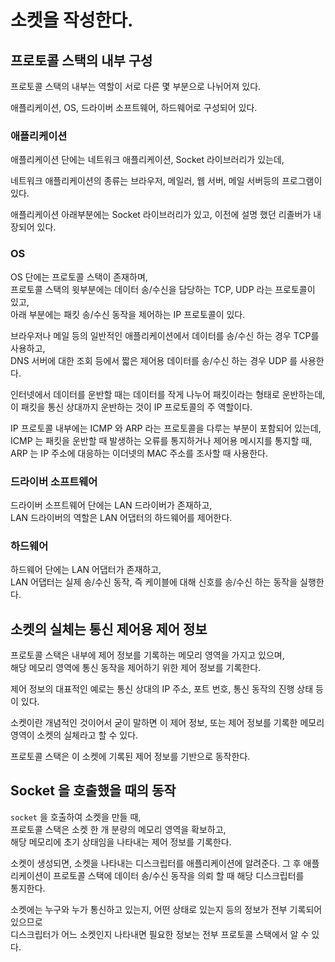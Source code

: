 # 소켓을 작성한다.

## 프로토콜 스택의 내부 구성

프로토콜 스택의 내부는 역할이 서로 다른 몇 부분으로 나뉘어져 있다.

애플리케이션, OS, 드라이버 소프트웨어, 하드웨어로 구성되어 있다.

### 애플리케이션

애플리케이션 단에는 네트워크 애플리케이션, Socket 라이브러리가 있는데,   

네트워크 애플리케이션의 종류는 브라우저, 메일러, 웹 서버, 메일 서버등의 프로그램이 있다.

애플리케이션 아래부분에는 Socket 라이브러리가 있고, 이전에 설명 했던 리졸버가 내장되어 있다.

### OS

OS 단에는 프로토콜 스택이 존재하며,   
프로토콜 스택의 윗부분에는 데이터 송/수신을 담당하는 TCP, UDP 라는 프로토콜이 있고,  
아래 부분에는 패킷 송/수신 동작을 제어하는 IP 프로토콜이 있다.
 
브라우저나 메일 등의 일반적인 애플리케이션에서 데이터를 송/수신 하는 경우 TCP를 사용하고,   
DNS 서버에 대한 조회 등에서 짧은 제어용 데이터를 송/수신 하는 경우 UDP 를 사용한다.

인터넷에서 데이터를 운반할 때는 데이터를 작게 나누어 패킷이라는 형태로 운반하는데,  
이 패킷을 통신 상대까지 운반하는 것이 IP 프로토콜의 주 역할이다.

IP 프로토콜 내부에는 ICMP 와 ARP 라는 프로토콜을 다루는 부분이 포함되어 있는데,   
ICMP 는 패킷을 운반할 때 발생하는 오류를 통지하거나 제어용 메시지를 통지할 때,   
ARP 는 IP 주소에 대응하는 이더넷의 MAC 주소를 조사할 때 사용한다.

### 드라이버 소프트웨어

드라이버 소프트웨어 단에는 LAN 드라이버가 존재하고,   
LAN 드라이버의 역할은 LAN 어댑터의 하드웨어를 제어한다.

### 하드웨어

하드웨어 단에는 LAN 어댑터가 존재하고,   
LAN 어댑터는 실제 송/수신 동작, 즉 케이블에 대해 신호를 송/수신 하는 동작을 실행한다.

## 소켓의 실체는 통신 제어용 제어 정보

프로토콜 스택은 내부에 제어 정보를 기록하는 메모리 영역을 가지고 있으며,   
해당 메모리 영역에 통신 동작을 제어하기 위한 제어 정보를 기록한다.

제어 정보의 대표적인 예로는 통신 상대의 IP 주소, 포트 번호, 통신 동작의 진행 상태 등이 있다.

소켓이란 개념적인 것이어서 굳이 말하면 이 제어 정보, 또는 제어 정보를 기록한 메모리 영역이 소켓의 실체라고 할 수 있다.

프로토콜 스택은 이 소켓에 기록된 제어 정보를 기반으로 동작한다.

## Socket 을 호출했을 때의 동작

`socket` 을 호출하여 소켓을 만들 때,  
프로토콜 스택은 소켓 한 개 분량의 메모리 영역을 확보하고,  
해당 메모리에 초기 상태임을 나타내는 제어 정보를 기록한다.

소켓이 생성되면, 소켓을 나타내는 디스크립터를 애플리케이션에 알려준다.
그 후 애플리케이션이 프로토콜 스택에 데이터 송/수신 동작을 의뢰 할 때 해당 디스크립터를  
통지한다.

소켓에는 누구와 누가 통신하고 있는지, 어떤 상태로 있는지 등의 정보가 전부 기록되어 있으므로  
디스크립터가 어느 소켓인지 나타내면 필요한 정보는 전부 프로토콜 스택에서 알 수 있다.
